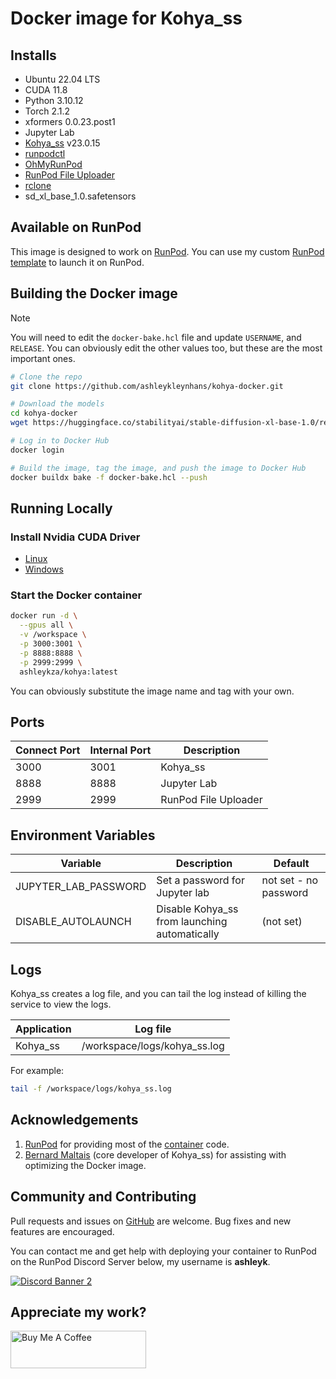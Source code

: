 # Docker image for Kohya_ss

## Installs

* Ubuntu 22.04 LTS
* CUDA 11.8
* Python 3.10.12
* Torch 2.1.2
* xformers 0.0.23.post1
* Jupyter Lab
* [Kohya_ss](https://github.com/bmaltais/kohya_ss) v23.0.15
* [runpodctl](https://github.com/runpod/runpodctl)
* [OhMyRunPod](https://github.com/kodxana/OhMyRunPod)
* [RunPod File Uploader](https://github.com/kodxana/RunPod-FilleUploader)
* [rclone](https://rclone.org/)
* sd_xl_base_1.0.safetensors

## Available on RunPod

This image is designed to work on [RunPod](https://runpod.io?ref=2xxro4sy).
You can use my custom [RunPod template](
https://runpod.io/gsc?template=51q837fywe&ref=2xxro4sy)
to launch it on RunPod.

## Building the Docker image

> [!NOTE]
> You will need to edit the `docker-bake.hcl` file and update `USERNAME`,
> and `RELEASE`.  You can obviously edit the other values too, but these
> are the most important ones.

```bash
# Clone the repo
git clone https://github.com/ashleykleynhans/kohya-docker.git

# Download the models
cd kohya-docker
wget https://huggingface.co/stabilityai/stable-diffusion-xl-base-1.0/resolve/main/sd_xl_base_1.0.safetensors

# Log in to Docker Hub
docker login

# Build the image, tag the image, and push the image to Docker Hub
docker buildx bake -f docker-bake.hcl --push
```

## Running Locally

### Install Nvidia CUDA Driver

- [Linux](https://docs.nvidia.com/cuda/cuda-installation-guide-linux/index.html)
- [Windows](https://docs.nvidia.com/cuda/cuda-installation-guide-microsoft-windows/index.html)

### Start the Docker container

```bash
docker run -d \
  --gpus all \
  -v /workspace \
  -p 3000:3001 \
  -p 8888:8888 \
  -p 2999:2999 \
  ashleykza/kohya:latest
```

You can obviously substitute the image name and tag with your own.

## Ports

| Connect Port | Internal Port | Description          |
|--------------|---------------|----------------------|
| 3000         | 3001          | Kohya_ss             |
| 8888         | 8888          | Jupyter Lab          |
| 2999         | 2999          | RunPod File Uploader |

## Environment Variables

| Variable             | Description                                   | Default               |
|----------------------|-----------------------------------------------|-----------------------|
| JUPYTER_LAB_PASSWORD | Set a password for Jupyter lab                | not set - no password |
| DISABLE_AUTOLAUNCH   | Disable Kohya_ss from launching automatically | (not set)             |

## Logs

Kohya_ss creates a log file, and you can tail the log instead of
killing the service to view the logs.

| Application | Log file                     |
|-------------|------------------------------|
| Kohya_ss    | /workspace/logs/kohya_ss.log |

For example:

```bash
tail -f /workspace/logs/kohya_ss.log
```

## Acknowledgements

1. [RunPod](https://runpod.io?ref=2xxro4sy) for providing most
   of the [container](https://github.com/runpod/containers) code.
2. [Bernard Maltais](https://github.com/bmaltais) (core developer of Kohya_ss)
   for assisting with optimizing the Docker image.

## Community and Contributing

Pull requests and issues on [GitHub](https://github.com/ashleykleynhans/kohya-docker)
are welcome. Bug fixes and new features are encouraged.

You can contact me and get help with deploying your container
to RunPod on the RunPod Discord Server below,
my username is **ashleyk**.

<a target="_blank" href="https://discord.gg/pJ3P2DbUUq">![Discord Banner 2](https://discordapp.com/api/guilds/912829806415085598/widget.png?style=banner2)</a>

## Appreciate my work?

<a href="https://www.buymeacoffee.com/ashleyk" target="_blank"><img src="https://cdn.buymeacoffee.com/buttons/v2/default-yellow.png" alt="Buy Me A Coffee" style="height: 60px !important;width: 217px !important;" ></a>
